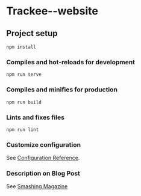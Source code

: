 # Trackee--website

## Project setup
```
npm install
```

### Compiles and hot-reloads for development
```
npm run serve
```

### Compiles and minifies for production
```
npm run build
```

### Lints and fixes files
```
npm run lint
```

### Customize configuration
See [Configuration Reference](https://cli.vuejs.org/config/).

### Description on Blog Post
See [Smashing Magazine](https://www.smashingmagazine.com/2020/10/authentication-in-vue-js/)
